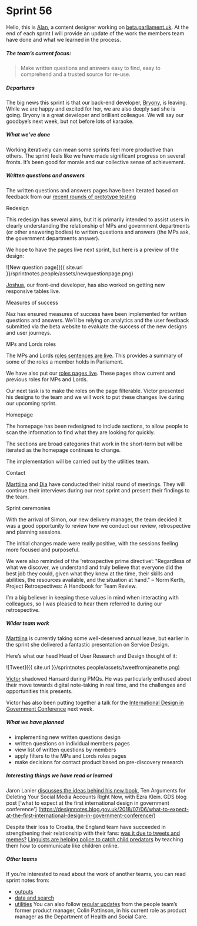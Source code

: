 # Sprint 56
Hello, this is [Alan](https://twitter.com/alanmayers), a content designer working on [beta.parliament.uk](https://beta.parliament.uk/). At the end of each sprint I will provide an update of the work the members team have done and what we learned in the process.

##### The team’s current focus:

> Make written questions and answers easy to find, easy to comprehend and a trusted source for re-use.

##### Departures

The big news this sprint is that our back-end developer, [Bryony](https://twitter.com/bryonywatson1), is leaving. While we are happy and excited for her, we are also deeply sad she is going. Bryony is a great developer and brilliant colleague. We will say our goodbye’s next week, but not before lots of karaoke.

##### What we’ve done

Working iteratively can mean some sprints feel more productive than others. The sprint feels like we have made significant progress on several fronts. It’s been good for morale and our collective sense of achievement.

##### Written questions and answers

The written questions and answers pages have been iterated based on feedback from our [recent rounds of prototype testing](https://ukparliament.github.io/sprintnotes.people/18/)

Redesign

This redesign has several aims, but it is primarily intended to assist users in clearly understanding the relationship of MPs and government departments (or other answering bodies) to written questions and answers (the MPs ask, the government departments answer).

We hope to have the pages live next sprint, but here is a preview of the design:

![New question page]({{ site.url }}/sprintnotes.people/assets/newquestionpage.png)

[Joshua](https://twitter.com/joshuawaheed), our front-end developer, has also worked on getting new responsive tables live.

Measures of success

Naz has ensured measures of success have been implemented for written questions and answers. We’ll be relying on analytics and the user feedback submitted via the beta website to evaluate the success of the new designs and user journeys.

MPs and Lords roles

The MPs and Lords [roles sentences are live](https://beta.parliament.uk/people/ZRkSdAIh). This provides a summary of some of the roles a member holds in Parliament.

We have also put our [roles pages live]( https://beta.parliament.uk/people/NEeuvx38/associations). These pages show current and previous roles for MPs and Lords.

Our next task is to make the roles on the page filterable. Victor presented his designs to the team and we will work to put these changes live during our upcoming sprint.

Homepage

The homepage has been redesigned to include sections, to allow people to scan the information to find what they are looking for quickly.

The sections are broad categories that work in the short-term but will be iterated as the homepage continues to change.

The implementation will be carried out by the utilities team.

Contact

[Marttiina](https://twitter.com/marttiinak) and [Dia](https://twitter.com/DN78) have conducted their initial round of meetings. They will continue their interviews during our next sprint and present their findings to the team.

Sprint ceremonies

With the arrival of Simon, our new delivery manager, the team decided it was a good opportunity to review how we conduct our review, retrospective and planning sessions.

The initial changes made were really positive, with the sessions feeling more focused and purposeful.

We were also reminded of the ‘retrospective prime directive’:
"Regardless of what we discover, we understand and truly believe that everyone did the best job they could, given what they knew at the time, their skills and abilities, the resources available, and the situation at hand." – Norm Kerth, Project Retrospectives: A Handbook for Team Review.

I’m a big believer in keeping these values in mind when interacting with colleagues, so I was pleased to hear them referred to during our retrospective.

##### Wider team work

[Marttiina](https://twitter.com/marttiinak) is currently taking some well-deserved annual leave, but earlier in the sprint she delivered a fantastic presentation on Service Design.

Here’s what our head Head of User Research and Design thought of it:

![Tweet]({{ site.url }}/sprintnotes.people/assets/tweetfromjeanette.png)

[Victor](https://twitter.com/_victorhwang) shadowed Hansard during PMQs. He was particularly enthused about their move towards digital note-taking in real time, and the challenges and opportunities this presents.

Victor has also been putting together a talk for the [International Design in Government Conference](http://international.gov-design.com) next week.

##### What we have planned

* implementing new written questions design
* written questions on individual members pages
* view list of written questions by members
* apply filters to the MPs and Lords roles pages
* make decisions for contact product based on pre-discovery research

##### Interesting things we have read or learned

Jaron Lanier [discusses the ideas behind his new book](https://www.vox.com/ezra-klein-show-podcast), Ten Arguments for Deleting Your Social Media Accounts Right Now, with Ezra Klein.
GDS blog post [‘what to expect at the first international design in government conference’]
(https://designnotes.blog.gov.uk/2018/07/06/what-to-expect-at-the-first-international-design-in-government-conference/)

Despite their loss to Croatia, the England team have succeeded in strengthening their relationship with their fans: [was it due to tweets and memes?](http://www.wired.co.uk/article/england-world-cup-social-media)
[Linguists are helping police to catch child predators](https://www.theatlantic.com/technology/archive/2018/07/tim-grant-forensic-linguistics-child-predators/564671/) by teaching them how to communicate like children online.

##### Other teams
If you’re interested to read about the work of another teams, you can read sprint notes from:
* [outputs](https://ukparliament.github.io/sprintnotes.outputs/)
* [data and search](https://ukparliament.github.io/weeknotes.data-search/)
* [utilities](https://medium.com/@gemmarogers1)
You can also follow [regular updates](https://colinpattinson.github.io/Updates/22/) from the people team’s former product manager, Colin Pattinson, in his current role as product manager as the Department of Health and Social Care.

